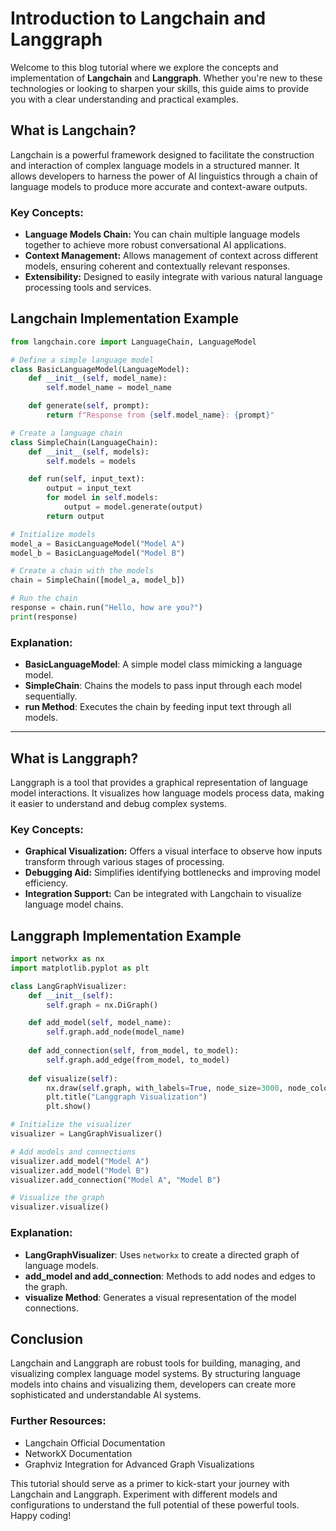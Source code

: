 # Introduction to Langchain and Langgraph

Welcome to this blog tutorial where we explore the concepts and implementation of **Langchain** and **Langgraph**. Whether you're new to these technologies or looking to sharpen your skills, this guide aims to provide you with a clear understanding and practical examples.

## What is Langchain?

Langchain is a powerful framework designed to facilitate the construction and interaction of complex language models in a structured manner. It allows developers to harness the power of AI linguistics through a chain of language models to produce more accurate and context-aware outputs.

### Key Concepts:

- **Language Models Chain:** You can chain multiple language models together to achieve more robust conversational AI applications.
- **Context Management:** Allows management of context across different models, ensuring coherent and contextually relevant responses.
- **Extensibility:** Designed to easily integrate with various natural language processing tools and services.

## Langchain Implementation Example

```python
from langchain.core import LanguageChain, LanguageModel

# Define a simple language model
class BasicLanguageModel(LanguageModel):
    def __init__(self, model_name):
        self.model_name = model_name

    def generate(self, prompt):
        return f"Response from {self.model_name}: {prompt}"

# Create a language chain
class SimpleChain(LanguageChain):
    def __init__(self, models):
        self.models = models

    def run(self, input_text):
        output = input_text
        for model in self.models:
            output = model.generate(output)
        return output

# Initialize models
model_a = BasicLanguageModel("Model A")
model_b = BasicLanguageModel("Model B")

# Create a chain with the models
chain = SimpleChain([model_a, model_b])

# Run the chain
response = chain.run("Hello, how are you?")
print(response)
```

### Explanation:
- **BasicLanguageModel**: A simple model class mimicking a language model.
- **SimpleChain**: Chains the models to pass input through each model sequentially.
- **run Method**: Executes the chain by feeding input text through all models.

---

## What is Langgraph?

Langgraph is a tool that provides a graphical representation of language model interactions. It visualizes how language models process data, making it easier to understand and debug complex systems.

### Key Concepts:

- **Graphical Visualization:** Offers a visual interface to observe how inputs transform through various stages of processing.
- **Debugging Aid:** Simplifies identifying bottlenecks and improving model efficiency.
- **Integration Support:** Can be integrated with Langchain to visualize language model chains.

## Langgraph Implementation Example

```python
import networkx as nx
import matplotlib.pyplot as plt

class LangGraphVisualizer:
    def __init__(self):
        self.graph = nx.DiGraph()

    def add_model(self, model_name):
        self.graph.add_node(model_name)
    
    def add_connection(self, from_model, to_model):
        self.graph.add_edge(from_model, to_model)
    
    def visualize(self):
        nx.draw(self.graph, with_labels=True, node_size=3000, node_color='lightblue', font_size=15, font_weight='bold', arrows=True)
        plt.title("Langgraph Visualization")
        plt.show()

# Initialize the visualizer
visualizer = LangGraphVisualizer()

# Add models and connections
visualizer.add_model("Model A")
visualizer.add_model("Model B")
visualizer.add_connection("Model A", "Model B")

# Visualize the graph
visualizer.visualize()
```

### Explanation:
- **LangGraphVisualizer**: Uses `networkx` to create a directed graph of language models.
- **add_model and add_connection**: Methods to add nodes and edges to the graph.
- **visualize Method**: Generates a visual representation of the model connections.

## Conclusion

Langchain and Langgraph are robust tools for building, managing, and visualizing complex language model systems. By structuring language models into chains and visualizing them, developers can create more sophisticated and understandable AI systems.

### Further Resources:
- Langchain Official Documentation
- NetworkX Documentation
- Graphviz Integration for Advanced Graph Visualizations

This tutorial should serve as a primer to kick-start your journey with Langchain and Langgraph. Experiment with different models and configurations to understand the full potential of these powerful tools. Happy coding!